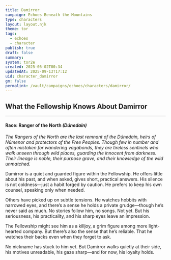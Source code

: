 ```yaml
---
title: Damirror
campaign: Echoes Beneath the Mountains
type: characters
layout: layout.njk
theme: tor
tags:
  - echoes
  - character
publish: true
draft: false
summary:
system: tor2e
created: 2025-05-02T00:34
updatedAt: 2025-09-13T17:12
uid: character_damirror
gm: false
permalink: /vault/campaigns/echoes/characters/damirror/
---
```

## What the Fellowship Knows About Damirror
***
#### **Race: Ranger of the North** _(Dúnedain)_

_The Rangers of the North are the last remnant of the Dúnedain, heirs of Númenor and protectors of the Free Peoples. Though few in number and often mistaken for wandering vagabonds, they are tireless sentinels who walk unseen through wild places, guarding the innocent from darkness. Their lineage is noble, their purpose grave, and their knowledge of the wild unmatched._

Damirror is a quiet and guarded figure within the Fellowship. He offers little about his past, and when asked, gives short, practical answers. His silence is not coldness—just a habit forged by caution. He prefers to keep his own counsel, speaking only when needed.

Others have picked up on subtle tensions. He watches hobbits with narrowed eyes, and there’s a sense he holds a private grudge—though he’s never said as much. No stories follow him, no songs. Not yet. But his seriousness, his practicality, and his sharp eyes leave an impression.  
  
The Fellowship might see him as a killjoy, a grim figure among more light-hearted company. But there’s also the sense that he’s reliable. That he watches their backs even when they forget to ask.  
  
No nickname has stuck to him yet. But Damirror walks quietly at their side, his motives unreadable, his gaze sharp—and for now, his loyalty holds.